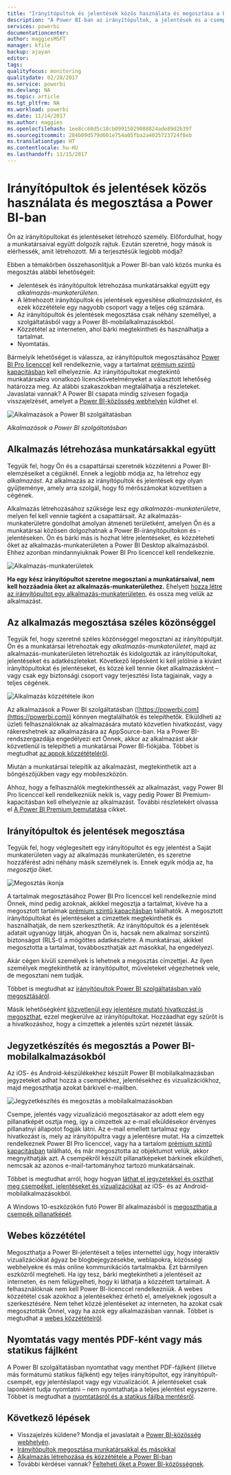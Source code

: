 ```yaml
---
title: "Irányítópultok és jelentések közös használata és megosztása a Power BI-ban"
description: "A Power BI-ban az irányítópultok, a jelentések és a csempék másokkal közös használatához és megosztásához számos mód áll rendelkezésre. Mindegyiknek megvannak a maga előnyei."
services: powerbi
documentationcenter: 
author: maggiesMSFT
manager: kfile
backup: ajayan
editor: 
tags: 
qualityfocus: monitoring
qualitydate: 02/28/2017
ms.service: powerbi
ms.devlang: NA
ms.topic: article
ms.tgt_pltfrm: NA
ms.workload: powerbi
ms.date: 11/14/2017
ms.author: maggies
ms.openlocfilehash: 1ee8cc60d5c18cb09915029088824ade89d2b39f
ms.sourcegitcommit: 284b09d579d601e754a05fba2a4025723724f8eb
ms.translationtype: HT
ms.contentlocale: hu-HU
ms.lasthandoff: 11/15/2017
---
```

# <a name="how-should-i-collaborate-and-share-dashboards-and-reports-in-power-bi"></a>Irányítópultok és jelentések közös használata és megosztása a Power BI-ban
Ön az irányítópultokat és jelentéseket létrehozó személy. Előfordulhat, hogy a munkatársaival együtt dolgozik rajtuk. Ezután szeretné, hogy mások is elérhessék, amit létrehozott. Mi a terjesztésük legjobb módja?

Ebben a témakörben összehasonlítjuk a Power BI-ban való közös munka és megosztás alábbi lehetőségeit: 

* Jelentések és irányítópultok létrehozása munkatársakkal együtt egy *alkalmazás-munkaterületen*.
* A létrehozott irányítópultok és jelentések egyesítése *alkalmazásként*, és ezek közzététele egy nagyobb csoport vagy a teljes cég számára.
* Az irányítópultok és jelentések megosztása csak néhány személlyel, a szolgáltatásból vagy a Power BI-mobilalkalmazásokból.
* Közzététel az interneten, ahol bárki megtekintheti és használhatja a tartalmat.
* Nyomtatás. 

Bármelyik lehetőséget is válassza, az irányítópultok megosztásához [Power BI Pro licenccel](service-free-vs-pro.md) kell rendelkeznie, vagy a tartalmat [prémium szintű kapacitásban](service-premium.md) kell elhelyeznie. Az irányítópultokat megtekintő munkatársakra vonatkozó licenckövetelményeket a választott lehetőség határozza meg. Az alábbi szakaszokban megtalálhatja a részleteket. Javaslatai vannak? A Power BI csapata mindig szívesen fogadja visszajelzését, amelyet a [Power BI-közösség webhelyén](https://community.powerbi.com/) küldhet el.

![Alkalmazások a Power BI szolgáltatásban](media/service-how-to-collaborate-distribute-dashboards-reports/power-bi-apps-home-blog.png)

*Alkalmazások a Power BI szolgáltatásban*

## <a name="collaborate-with-coworkers-to-create-an-app"></a>Alkalmazás létrehozása munkatársakkal együtt
Tegyük fel, hogy Ön és a csapattársai szeretnék közzétenni a Power BI-elemzéseiket a cégüknél. Ennek a legjobb módja az, ha létrehoz egy *alkalmazást*. Az alkalmazás az irányítópultok és jelentések egy olyan gyűjteménye, amely arra szolgál, hogy fő mérőszámokat közvetítsen a cégének. 

Alkalmazás létrehozásához szüksége lesz egy *alkalmazás-munkaterületre*, melyen fel kell vennie tagként a csapattársait. Az alkalmazás-munkaterületre gondolhat amolyan átmeneti területként, amelyen Ön és a munkatársai közösen dolgozhatnak a Power BI-irányítópultokon és -jelentéseken. Ön és bárki más is hozhat létre jelentéseket, és közzéteheti őket az alkalmazás-munkaterületen a Power BI Desktop alkalmazásból. Ehhez azonban mindannyiuknak Power BI Pro licenccel kell rendelkeznie.

![Alkalmazás-munkaterületek](media/service-how-to-collaborate-distribute-dashboards-reports/power-bi-apps-workspaces.png)

**Ha egy kész irányítópultot szeretne megosztani a munkatársaival, nem kell hozzáadnia őket az alkalmazás-munkaterülethez.** Ehelyett [hozza létre az irányítópultot egy alkalmazás-munkaterületen](service-create-distribute-apps.md), és ossza meg velük az alkalmazást. 

## <a name="publish-your-app-to-a-broad-audience"></a>Az alkalmazás megosztása széles közönséggel
Tegyük fel, hogy szeretné széles közönséggel megosztani az irányítópultját. Ön és a munkatársai létrehoztak egy *alkalmazás-munkaterületet*, majd az alkalmazás-munkaterületen létrehozták és kidolgozták az irányítópultokat, jelentéseket és adatkészleteket. Következő lépésként ki kell jelölnie a kívánt irányítópultokat és jelentéseket, és közzé kell tennie őket alkalmazásként – vagy csak egy biztonsági csoport vagy terjesztési lista tagjainak, vagy a teljes cégének. 

![Alkalmazás közzététele ikon](media/service-how-to-collaborate-distribute-dashboards-reports/power-bi-app-publish-600.png)

Az alkalmazások a Power BI szolgáltatásban ([https://powerbi.com](https://powerbi.com)) könnyen megtalálhatók és telepíthetők. Elküldheti az üzleti felhasználóknak az alkalmazására mutató közvetlen hivatkozást, vagy rákereshetnek az alkalmazására az AppSource-ban. Ha a Power BI-rendszergazdája engedélyezi ezt Önnek, akkor az alkalmazást akár közvetlenül is telepítheti a munkatársai Power BI-fiókjába. Többet is megtudhat [az appok közzétételéről](service-create-distribute-apps.md#publish-your-app). 

Miután a munkatársai telepítik az alkalmazást, megtekinthetik azt a böngészőjükben vagy egy mobileszközön.

Ahhoz, hogy a felhasználók megtekinthessék az alkalmazást, vagy Power BI Pro licenccel kell rendelkezniük nekik is, vagy pedig Power BI Premium-kapacitásban kell elhelyeznie az alkalmazást. További részletekért olvassa el [A Power BI Premium bemutatása](service-premium.md) cikket.

## <a name="share-dashboards-and-reports"></a>Irányítópultok és jelentések megosztása
Tegyük fel, hogy véglegesített egy irányítópultot és egy jelentést a Saját munkaterületen vagy az alkalmazás munkaterületén, és szeretne hozzáférést adni néhány másik személynek is. Ennek egyik módja az, ha *megosztja* őket. 

![Megosztás ikonja](media/service-how-to-collaborate-distribute-dashboards-reports/power-bi-share-in-situ.png)

A tartalmak megosztásához Power BI Pro licenccel kell rendelkeznie mind Önnek, mind pedig azoknak, akikkel megosztja a tartalmat, kivéve ha a megosztott tartalmak [prémium szintű kapacitásban](service-premium.md) találhatók. A megosztott irányítópultokat és jelentéseket a címzettek megtekinthetik és használhatják, de nem szerkeszthetik. Az irányítópultok és a jelentések adatait ugyanúgy látják, ahogyan Ön is, hacsak nem alkalmaz sorszintű biztonságot (RLS-t) a mögöttes adatkészletre. A munkatársai, akikkel megosztotta a tartalmat, továbboszthatják azt másokkal, ha engedélyezi. 

Akár cégen kívüli személyek is lehetnek a megosztás címzettjei. Az ilyen személyek megtekinthetik az irányítópultot, műveleteket végezhetnek vele, de megosztani nem tudják. 

Többet is megtudhat az [irányítópultok Power BI szolgáltatásban való megosztásáról](service-share-dashboards.md).

Másik lehetőségként [közvetlenül egy jelentésre mutató hivatkozást is megoszthat](service-share-reports.md), ezzel megkerülve az irányítópultokat. Hozzáadhat egy szűrőt is a hivatkozáshoz, hogy a címzettek a jelentés szűrt nézetét lássák.

## <a name="annotate-and-share-from-the-power-bi-mobile-apps"></a>Jegyzetkészítés és megosztás a Power BI-mobilalkalmazásokból
Az iOS- és Android-készülékekhez készült Power BI mobilalkalmazásban jegyzeteket adhat hozzá a csempékhez, jelentésekhez és vizualizációkhoz, majd megoszthatja azokat bárkivel e-mailben. 

![Jegyzetkészítés és megosztás a mobilalkalmazásokban](media/service-how-to-collaborate-distribute-dashboards-reports/power-bi-iphone-annotate.png)

Csempe, jelentés vagy vizualizáció megosztásakor az adott elem egy pillanatképét osztja meg, így a címzettek az e-mail elküldésekor érvényes pillanatnyi állapotot fogják látni. Az e-mail emellett tartalmaz egy hivatkozást is, mely az irányítópultra vagy a jelentésre mutat. Ha a címzettek rendelkeznek Power BI Pro licenccel, vagy ha a tartalom [prémium szintű kapacitásban](service-premium.md) található, és már megosztotta az objektumot velük, akkor megnyithatják azt. A csempékről készült pillanatképeket bárkinek elküldheti, nemcsak az azonos e-mail-tartományhoz tartozó munkatársainak.

Többet is megtudhat arról, hogy hogyan [láthat el jegyzetekkel és oszthat meg csempéket, jelentéseket és vizualizációkat](mobile-annotate-and-share-a-tile-from-the-mobile-apps.md) az iOS- és az Android-mobilalkalmazásokból.

A Windows 10-eszközökön futó Power BI alkalmazásból is [megoszthatja a csempék pillanatképét](mobile-share-tile-windows-10-phone-app.md).

## <a name="publish-to-the-web"></a>Webes közzététel
Megoszthatja a Power BI-jelentéseit a teljes internettel úgy, hogy interaktív vizualizációkat ágyaz be blogbejegyzésekbe, weblapokra, közösségi webhelyekre és más online kommunikációs tartalmakba. Ezt bármilyen eszközről megteheti. Ha így tesz, bárki megtekintheti a jelentéseit az interneten, és nem felügyelheti, hogy ki láthatja a közzétett tartalmait. A felhasználóknak nem kell Power BI-licenccel rendelkezniük. A webes közzététel csak azokhoz a jelentésekhez érhető el, amelyeknek jogosult a szerkesztésére. Nem tehet közzé jelentéseket az interneten, ha azokat csak megosztották Önnel, vagy ha azok egy alkalmazásban vannak. Többet is megtudhat a [webes közzétételről](service-publish-to-web.md).

## <a name="print-or-save-as-pdf-or-other-static-file"></a>Nyomtatás vagy mentés PDF-ként vagy más statikus fájlként
A Power BI szolgáltatásban nyomtathat vagy menthet PDF-fájlként (illetve más formátumú statikus fájlként) egy teljes irányítópultot, egy irányítópult-csempét, egy jelentéslapot vagy egy vizualizációt. A jelentéseket csak laponként tudja nyomtatni – nem nyomtathatja a teljes jelentést egyszerre. Többet is megtudhat a [nyomtatásról és a statikus fájlba mentésről](service-print.md).

## <a name="next-steps"></a>Következő lépések
* Visszajelzés küldene? Mondja el javaslatait a [Power BI-közösség webhelyén](https://community.powerbi.com/).
* [Irányítópultok megosztása munkatársakkal és másokkal](service-share-dashboards.md)
* [Alkalmazás létrehozása és közzététele a Power BI-ban](service-create-distribute-apps.md)
* További kérdései vannak? [Felteheti őket a Power BI-közösségnek](http://community.powerbi.com/).

